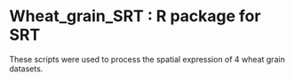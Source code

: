 # Wheat_grain_SRT : R package for SRT
These scripts were used to process the spatial expression of 4 wheat grain datasets.
